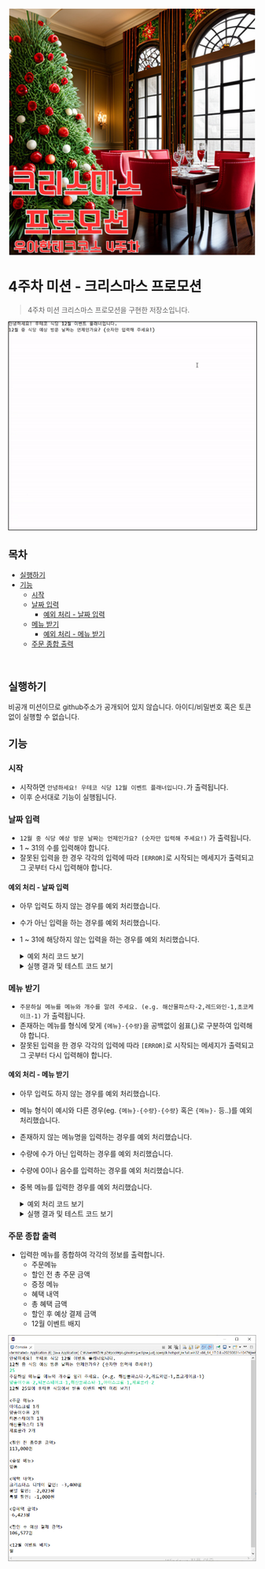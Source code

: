 <p align="center">
    <img src="../imgs/ChristmasText.png" alt="" width="500px">
</p>

# 4주차 미션 - 크리스마스 프로모션
> 4주차 미션 크리스마스 프로모션을 구현한 저장소입니다.

<div style="text-align:center;">
    <img src="../imgs/Application.gif" alt="기능실행이미지" width="700px" style="border: 1px solid #000;">
</div>

## 목차
 - [실행하기](#실행하기)
 - [기능](#기능)
	- [시작](#시작)
	- [날짜 입력](#날짜-입력)
		- [예외 처리 - 날짜 입력](#예외-처리---날짜-입력)
	- [메뉴 받기](#메뉴-받기)
		- [예외 처리 - 메뉴 받기](#예외-처리---메뉴-받기)
	- [주문 종합 출력](#주문-종합-출력)

<br>

## 실행하기
비공개 미션이므로 github주소가 공개되어 있지 않습니다.
아이디/비밀번호 혹은 토큰없이 실행할 수 없습니다.
<br>

## 기능

### 시작
- 시작하면 `안녕하세요! 우테코 식당 12월 이벤트 플래너입니다.`가 출력됩니다.
- 이후 순서대로 기능이 실행됩니다.

### 날짜 입력
- `12월 중 식당 예상 방문 날짜는 언제인가요? (숫자만 입력해 주세요!)` 가 출력됩니다.
- 1 ~ 31의 수를 입력해야 합니다.
- 잘못된 입력을 한 경우 각각의 입력에 따라 `[ERROR]`로 시작되는 메세지가 출력되고 그 곳부터 다시 입력해야 합니다.

#### 예외 처리 - 날짜 입력
- 아무 입력도 하지 않는 경우를 예외 처리했습니다.
- 수가 아닌 입력을 하는 경우를 예외 처리했습니다.
- 1 ~ 31에 해당하지 않는 입력을 하는 경우를 예외 처리했습니다.

	<details>
	<summary>예외 처리 코드 보기</summary>
		<img src="../imgs/code_1_date_input.png" alt="날짜입력예외코드" width="800px">
	</details>
	<details>
	<summary>실행 결과 및 테스트 코드 보기</summary>
		<img src="../imgs/run_1_date_input.gif" alt="날짜입력예외결과" width="800px">
		<img src="../imgs/test_1_date_input.png" alt="날짜입력예외테스트" width="800px">
	</details>
	
### 메뉴 받기
- `주문하실 메뉴를 메뉴와 개수를 알려 주세요. (e.g. 해산물파스타-2,레드와인-1,초코케이크-1)` 가 출력됩니다.
- 존재하는 메뉴를 형식에 맞게 `{메뉴}-{수량}`을 공백없이 쉼표(,)로 구분하여 입력해야 합니다.
- 잘못된 입력을 한 경우 각각의 입력에 따라 `[ERROR]`로 시작되는 메세지가 출력되고 그 곳부터 다시 입력해야 합니다.

#### 예외 처리 - 메뉴 받기
- 아무 입력도 하지 않는 경우를 예외 처리했습니다.
- 메뉴 형식이 예시와 다른 경우(eg. `{메뉴}-{수량}-{수량}` 혹은 `{메뉴}-` 등..)를 예외 처리했습니다.
- 존재하지 않는 메뉴명을 입력하는 경우를 예외 처리했습니다.
- 수량에 수가 아닌 입력하는 경우를 예외 처리했습니다.
- 수량에 0이나 음수를 입력하는 경우를 예외 처리했습니다.
- 중복 메뉴를 입력한 경우를 예외 처리했습니다.

	<details>
	<summary>예외 처리 코드 보기</summary>
		<img src="../imgs/code_2_menus_input.png" alt="메뉴입력예외코드" width="800px">
	</details>
	<details>
	<summary>실행 결과 및 테스트 코드 보기</summary>
		<img src="../imgs/run_2_menus_input.gif" alt="메뉴입력예외결과" width="800px">
		<img src="../imgs/test_2_menus_input.png" alt="메뉴입력예외테스트" width="800px">
	</details>

### 주문 종합 출력
- 입력한 메뉴를 종합하여 각각의 정보를 출력합니다.
	- 주문메뉴
	- 할인 전 총 주문 금액
	- 증정 메뉴
	- 혜택 내역
	- 총 혜택 금액
	- 할인 후 예상 결제 금액
	- 12월 이벤트 배지

	
<img src="../imgs/print.png" alt="실행결과" width="800px">
	